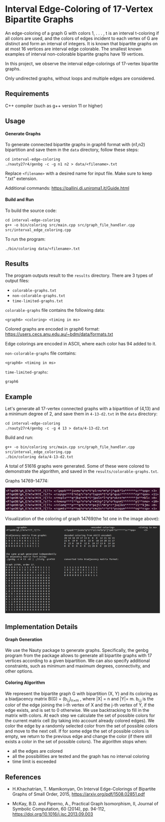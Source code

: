 # __Interval Edge-Coloring of 17-Vertex Bipartite Graphs__

An edge-coloring of a graph G with colors 1, . . . , t is an interval t-coloring if all colors are used, and the colors of
edges incident to each vertex of G are distinct and form an interval of integers. 
It is known that bipartite graphs on at most 16 vertices are interval edge colorable.
The smallest known examples of interval non-colorable bipartite graphs have 19 vertices. 

In this project, we observe the interval edge-colorings of 17-vertex bipartite graphs.

Only undirected graphs, without loops and multiple edges are considered.


## __Requirements__
 C++ compiler (such as g++ version 11 or higher)

## __Usage__
#### __Generate Graphs__

To generate connected bipartite graphs in graph6 format with (n1,n2) bipartition and save them in the `data` directory, follow these steps:

```
cd interval-edge-coloring
./nauty27r4/genbg -c -g n1 n2 > data/<filename>.txt
```
Replace `<filename>` with a desired name for input file. Make sure to keep ".txt" extension.

Additional commands: https://pallini.di.uniroma1.it/Guide.html


#### __Build and Run__
To build the source code:
```
cd interval-edge-coloring
g++ -o bin/coloring src/main.cpp src/graph_file_handler.cpp src/interval_edge_coloring.cpp
```

To run the program:
```
./bin/coloring data/<filename>.txt
```

## __Results__

The program outputs result to the `results` directory. 
There are 3 types of output files:
* `colorable-graphs.txt`
* `non-colorable-graphs.txt`
* `time-limited-graphs.txt`


`colorable-graphs` file contains the following data:
```
<graph6> <coloring> <timing in ms>
```
Colored graphs are encoded in graph6 format: https://users.cecs.anu.edu.au/~bdm/data/formats.txt

Edge colorings are encoded in ASCII, where each color has 94 added to it.

`non-colorable-graphs` file contains:
```
<graph6> <timing in ms>
```
`time-limited-graphs`:
```
graph6
```

## __Example__
Let's generate all 17-vertex connected graphs with a bipartition of (4,13) and a minimum degree of 2, and save them in `4-13-d2.txt` in the `data` directory:

```
cd interval-edge-coloring
./nauty27r4/genbg -c -g 4 13 > data/4-13-d2.txt

```

Build and run:

```
g++ -o bin/coloring src/main.cpp src/graph_file_handler.cpp src/interval_edge_coloring.cpp
./bin/coloring data/4-13-d2.txt 
```
A total of 51616 graphs were generated. 
Some of these were colored to demonstrate the algorithm, and saved in the `results/colorable-graphs.txt`.

Graphs 14769-14774:

![colorings](images/4-13-d2.png)

Visualization of the coloring of graph 14769(the 1st one in the image above):

![coloring](images/visualized-coloring.png)



## __Implementation Details__

#### __Graph Generation__
We use the Nauty package to generate graphs.
Specifically, the genbg program from the package allows to generate all bipartite graphs with 17 vertices according to a given bipartition. We can also specify additional constraints, such as minimum and maximum degrees, connectivity, and other options.

#### __Coloring Algorithm__

We represent the bipartite graph G with bipartition (X, Y) and its coloring as a biadjacency matrix B(G) = (b<sub>i,j</sub>)<sub>n×m</sub> , where |X| = n and |Y|= m. b<sub>i,j</sub> is the color of the edge joining the i-th vertex of X and the j-th vertex of Y, if the edge exists, and is set to 0 otherwise. We use backtracking to fill in the matrix with colors. At each step we calculate the set of possible colors for the current matrix cell (by taking into account already colored edges). We color the edge by a randomly selected color from the set of possible colors and move to the next cell. If for some edge the set of possible colors is empty, we return to the previous edge and change the color (if there still exists a color in the set of possible colors). 
The algorithm stops when:
* all the edges are colored
* all the possibilities are tested and the graph has no interval coloring
* time limit is exceeded

## __References__

* H.Khachatrian, T. Mamikonyan, On Interval Edge-Colorings of Bipartite Graphs of Small Order, 2015, 
https://arxiv.org/pdf/1508.02851.pdf

* McKay, B.D. and Piperno, A., Practical Graph Isomorphism, II,
Journal of Symbolic Computation, 60 (2014), pp. 94-112, https://doi.org/10.1016/j.jsc.2013.09.003
